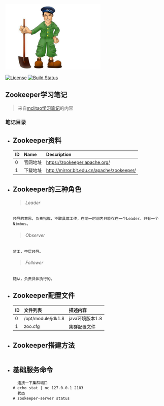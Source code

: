 <img src="https://github.com/mclitao/openshift/blob/master/BIGDATA/zookeeper.jpg?raw=true" alt="" width="300"/>


[![License](https://img.shields.io/badge/license-Apache%202-4EB1BA.svg)](https://www.apache.org/licenses/LICENSE-2.0.html)
[![Build Status](https://travis-ci.org/containers/skopeo.svg?branch=master)](https://travis-ci.org/containers/skopeo)


## Zookeeper学习笔记
> 来自[mclitao](https://www.xxx.cn/)[学习笔记](http://xxxxx.cn/)的内容

### 笔记目录

- **Zookeeper资料**
   - 
    |ID | Name |   Description     |
    |:--|:-----|:----------------- |
    |0|官网地址|https://zookeeper.apache.org/|
    |1|下载地址|http://mirror.bit.edu.cn/apache/zookeeper/|

- **Zookeeper的三种角色**
   -
   ><h6>Leader</h6>
    ```
    领导的意思，负责指挥，不敢具体工作，在同一时间内只能存在一个Leader。只有一个Nimbus。
    ```
   ><h6>Observer </h6>
    ```
    监工，中层领导。
    ```
   ><h6>Follower </h6>
    ```
    随从，负责具体执行的。
    ```

- **Zookeeper配置文件**
  - 
    |ID | 文件列表                              |     描述内容      |
    |:--|:--------------------------------------|:----------------- |
    | 0 |/opt/module/jdk1.8 | java环境版本1.8|
    | 1 |zoo.cfg|集群配置文件|

- **Zookeeper搭建方法**
   -
    ```commandline

    ```
- **基础服务命令**
  - 
    ```
      连接一下集群端口
    # echo stat | nc 127.0.0.1 2183
      状态
    # zookeeper-server status
    ```